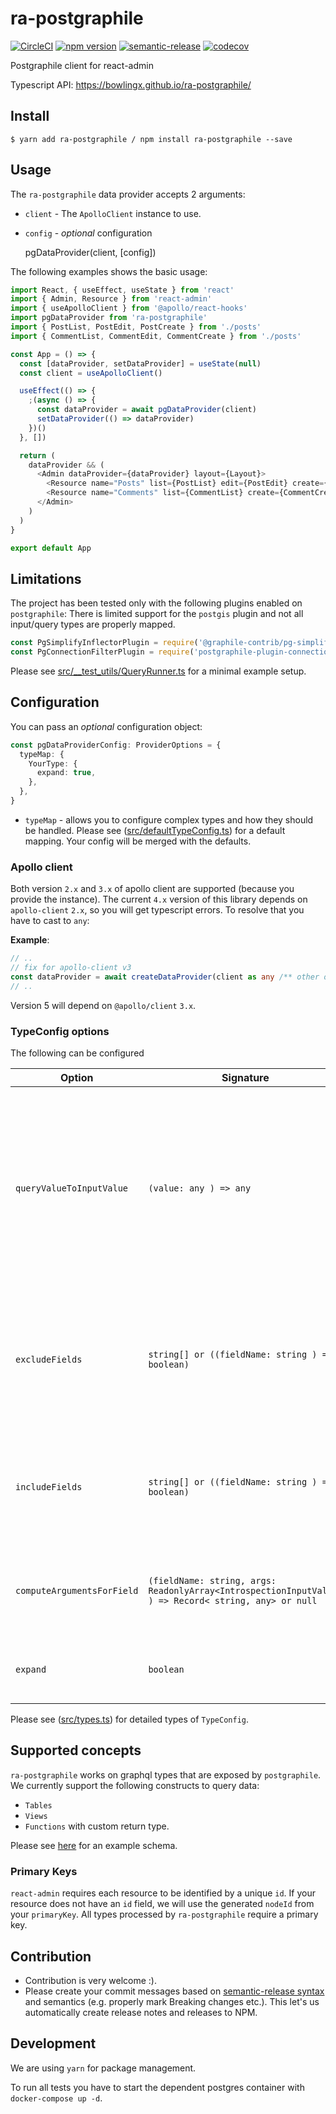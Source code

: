 # ra-postgraphile

[![CircleCI](https://circleci.com/gh/BowlingX/ra-postgraphile.svg?style=svg)](https://circleci.com/gh/BowlingX/ra-postgraphile)
[![npm version](https://badge.fury.io/js/ra-postgraphile.svg)](https://badge.fury.io/js/ra-postgraphile)
[![semantic-release](https://img.shields.io/badge/%20%20%F0%9F%93%A6%F0%9F%9A%80-semantic--release-e10079.svg)](https://github.com/semantic-release/semantic-release)
[![codecov](https://codecov.io/gh/BowlingX/ra-postgraphile/branch/master/graph/badge.svg)](https://codecov.io/gh/BowlingX/ra-postgraphile)

Postgraphile client for react-admin

Typescript API: https://bowlingx.github.io/ra-postgraphile/

## Install

    $ yarn add ra-postgraphile / npm install ra-postgraphile --save

## Usage

The `ra-postgraphile` data provider accepts 2 arguments:

- `client` - The `ApolloClient` instance to use.

- `config` - _optional_ configuration

  pgDataProvider(client, [config])

The following examples shows the basic usage:

```js
import React, { useEffect, useState } from 'react'
import { Admin, Resource } from 'react-admin'
import { useApolloClient } from '@apollo/react-hooks'
import pgDataProvider from 'ra-postgraphile'
import { PostList, PostEdit, PostCreate } from './posts'
import { CommentList, CommentEdit, CommentCreate } from './posts'

const App = () => {
  const [dataProvider, setDataProvider] = useState(null)
  const client = useApolloClient()

  useEffect(() => {
    ;(async () => {
      const dataProvider = await pgDataProvider(client)
      setDataProvider(() => dataProvider)
    })()
  }, [])

  return (
    dataProvider && (
      <Admin dataProvider={dataProvider} layout={Layout}>
        <Resource name="Posts" list={PostList} edit={PostEdit} create={PostCreate} />
        <Resource name="Comments" list={CommentList} create={CommentCreate} edit={CommentEdit} />
      </Admin>
    )
  )
}

export default App
```

## Limitations

The project has been tested only with the following plugins enabled on `postgraphile`:
There is limited support for the `postgis` plugin and not all input/query types are properly mapped.

```js
const PgSimplifyInflectorPlugin = require('@graphile-contrib/pg-simplify-inflector')
const PgConnectionFilterPlugin = require('postgraphile-plugin-connection-filter')
```

Please see [src/\_\_test_utils/QueryRunner.ts](src/__test_utils/QueryRunner.ts) for a minimal example setup.

## Configuration

You can pass an _optional_ configuration object:

```ts
const pgDataProviderConfig: ProviderOptions = {
  typeMap: {
    YourType: {
      expand: true,
    },
  },
}
```

- `typeMap` - allows you to configure complex types and how they should be handled.
  Please see ([src/defaultTypeConfig.ts](src/defaultTypeConfig.ts)) for a default mapping.
  Your config will be merged with the defaults.

### Apollo client

Both version `2.x` and `3.x` of apollo client are supported (because you provide the instance).
The current `4.x` version of this library depends on `apollo-client` `2.x`, so
you will get typescript errors. To resolve that you have to cast to `any`:

**Example**:

```ts
// ..
// fix for apollo-client v3
const dataProvider = await createDataProvider(client as any /** other options **/)
// ..
```

Version 5 will depend on `@apollo/client` `3.x`.

### TypeConfig options

The following can be configured

| Option                     | Signature                                                                                            | Description                                                                                                                                           |
| -------------------------- | ---------------------------------------------------------------------------------------------------- | ----------------------------------------------------------------------------------------------------------------------------------------------------- |
| `queryValueToInputValue`   | `(value: any ) => any`                                                                               | Allows you to map the value if used as an input type for mutations. Some values might not convert 1:1 if returned from the query and used as an input |
| `excludeFields`            | `string[] or ((fieldName: string ) => boolean)`                                                      | Allows you to exclude certain fields, either by passing an array (e.g. `['field1', 'field2']`) or a function                                          |
| `includeFields`            | `string[] or ((fieldName: string ) => boolean)`                                                      | Same as exclude fields, but if provided will let you dynamically decide if a field is queried.                                                        |
| `computeArgumentsForField` | `(fieldName: string, args: ReadonlyArray<IntrospectionInputValue> ) => Record< string, any> or null` | Allows you to dynamically provide arguments for a given field                                                                                         |
| `expand`                   | `boolean`                                                                                            | If true, will expand this type and query subfields                                                                                                    |

Please see ([src/types.ts](src/types.ts)) for detailed types of `TypeConfig`.

## Supported concepts

`ra-postgraphile` works on graphql types that are exposed by `postgraphile`.
We currently support the following constructs to query data:

- `Tables`
- `Views`
- `Functions` with custom return type.

Please see [here](migrations/committed/000001.sql) for an example schema.

### Primary Keys

`react-admin` requires each resource to be identified by a unique `id`. If your resource does not have an `id` field,
we will use the generated `nodeId` from your `primaryKey`. All types processed by `ra-postgraphile` require a primary key.

## Contribution

- Contribution is very welcome :).
- Please create your commit messages based on [semantic-release syntax](https://github.com/semantic-release/semantic-release#how-does-it-work) and semantics (e.g. properly mark Breaking changes etc.).
  This let's us automatically create release notes and releases to NPM.

## Development

We are using `yarn` for package management.

To run all tests you have to start the dependent postgres container with `docker-compose up -d`.
